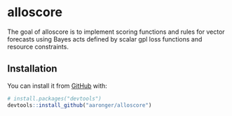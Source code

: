 
<!-- README.md is generated from README.Rmd. Please edit that file -->

# alloscore

<!-- badges: start -->
<!-- badges: end -->

The goal of alloscore is to implement scoring functions and rules for
vector forecasts using Bayes acts defined by scalar gpl loss functions
and resource constraints.

## Installation

You can install it from [GitHub](https://github.com/) with:

``` r
# install.packages("devtools")
devtools::install_github("aaronger/alloscore")
```
